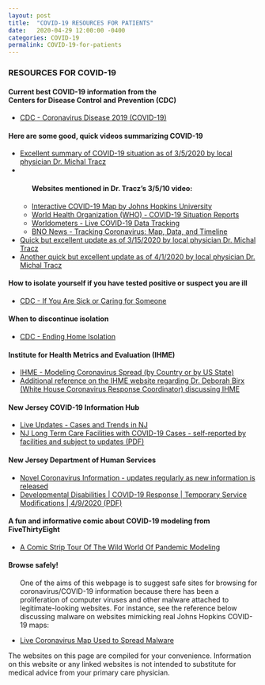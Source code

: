```yaml
---
layout: post
title:  "COVID-19 RESOURCES FOR PATIENTS"
date:   2020-04-29 12:00:00 -0400
categories: COVID-19
permalink: COVID-19-for-patients
---
```


<div class="post-header">
  <h3>RESOURCES FOR COVID-19</h3>
</div>

<div class="post-container">

  <h4>Current best COVID-19 information from the<br>Centers for Disease Control and Prevention (CDC)</h4>
  <ul>
    <li><a href="https://www.cdc.gov/coronavirus/2019-ncov/index.html">CDC - Coronavirus Disease 2019 (COVID-19)</a></li>
  </ul>

  <h4>Here are some good, quick videos summarizing COVID-19</h4>
  <ul>
    <li><a href="https://www.youtube.com/watch?v=LH-8zhCgxtQ">Excellent summary of COVID-19 situation as of 3/5/2020 by local physician Dr. Michal Tracz</a></li>
    <li>
      <ul class="sublist">
        <h4>Websites mentioned in Dr. Tracz’s 3/5/10 video:</h4>
        <li><a href="https://coronavirus.jhu.edu/map.html">Interactive COVID-19 Map by Johns Hopkins University</a></li>
        <li><a href="https://www.who.int/emergencies/diseases/novel-coronavirus-2019/situation-reports">World Health Organization (WHO) - COVID-19 Situation Reports</a></li>
        <li><a href="https://www.worldometers.info/coronavirus">Worldometers - Live COVID-19 Data Tracking</a></li>
        <li><a href="https://bnonews.com/index.php/2020/04/the-latest-coronavirus-cases">BNO News - Tracking Coronavirus: Map, Data, and Timeline</a></li>
      </ul>
    </li>
    <li><a href="https://www.youtube.com/watch?v=NiwdyYnUgZM">Quick but excellent update as of 3/15/2020 by local physician Dr. Michal Tracz</a></li>
    <li><a href="https://youtu.be/f6vtGrJLxX0">Another quick but excellent update as of 4/1/2020 by local physician Dr. Michal Tracz</a></li>
  </ul>

  <h4>How to isolate yourself if you have tested positive or suspect you are ill</h4>
  <ul>
    <li><a href="https://www.cdc.gov/coronavirus/2019-ncov/if-you-are-sick/index.html">CDC - If You Are Sick or Caring for Someone</a></li>
  </ul>

  <h4>When to discontinue isolation</h4>
  <ul>
    <li><a href="https://www.cdc.gov/coronavirus/2019-ncov/hcp/disposition-in-home-patients.html">CDC - Ending Home Isolation</a></li>
  </ul>

  <h4>Institute for Health Metrics and Evaluation (IHME)</h4>
  <ul>
    <li><a href="https://covid19.healthdata.org/projections">IHME - Modeling Coronavirus Spread (by Country or by US State)</a></li>
    <li><a href="http://www.healthdata.org/acting-data/our-covid-19-forecasting-model-otherwise-known-chris-murray-model">Additional reference on the IHME website regarding Dr. Deborah Birx (White House Coronavirus Response Coordinator) discussing IHME</a></li>
  </ul>

  <h4>New Jersey COVID-19 Information Hub</h4>
  <ul>
    <li><a href="https://covid19.nj.gov/#live-updates">Live Updates - Cases and Trends in NJ</a></li>
    <li><a href="https://www.state.nj.us/health/healthfacilities/documents/LTC_Facilities_Outbreaks_List.pdf">NJ Long Term Care Facilities with COVID-19 Cases - self-reported by facilities and subject to updates (PDF)</a></li>
  </ul>

  <h4>New Jersey Department of Human Services</h4>
  <ul>
    <li><a href="https://nj.gov/humanservices/coronavirus.html">Novel Coronavirus Information - updates regularly as new information is released</a></li>
    <li><a href="https://www.nj.gov/humanservices/ddd/documents/covid19-temporary-service-modifications.pdf">Developmental Disabilities | COVID-19 Response | Temporary Service Modifications | 4/9/2020 (PDF)</a></li>
  </ul>

  <h4>A fun and informative comic about COVID-19 modeling from FiveThirtyEight</h4>
  <ul>
    <li><a href="https://fivethirtyeight.com/features/a-comic-strip-tour-of-the-wild-world-of-pandemic-modeling/">A Comic Strip Tour Of The Wild World Of Pandemic Modeling</a></li>
  </ul>

  <h4>Browse safely!</h4>
  <ul>
    <p>One of the aims of this webpage is to suggest safe sites for browsing for coronavirus/COVID-19 information because there has been a proliferation of computer viruses and other malware attached to legitimate-looking websites. For instance, see the reference below discussing malware on websites mimicking real Johns Hopkins COVID-19 maps:</p>
    <li><a href="https://krebsonsecurity.com/2020/03/live-coronavirus-map-used-to-spread-malware/">Live Coronavirus Map Used to Spread Malware</a></li>
  </ul>

  <p class="disclaimer">The websites on this page are compiled for your convenience. Information on this website or any linked websites is not intended to substitute for medical advice from your primary care physician.</p>

</div>
